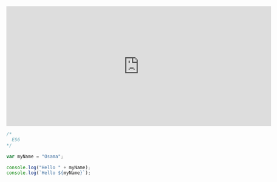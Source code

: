 <iframe width="697" height="315" src="https://www.youtube.com/embed/6RLo08fmGXg" title="YouTube video player" frameborder="0" allow="accelerometer; autoplay; clipboard-write; encrypted-media; gyroscope; picture-in-picture; web-share" allowfullscreen></iframe>

```javascript
/*
  ES6
*/

var myName = "Osama";

console.log("Hello " + myName);
console.log(`Hello ${myName}`);
```